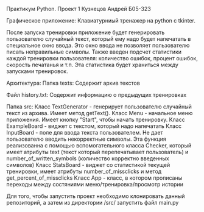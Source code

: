 Практикум Python. Проект 1
Кузнецов Андрей Б05-323 

Графическое приложение: Клавиатурниый тренажер на python с tkinter.

После запуска тренировки приложение будет генерировать пользователю случайный текст, который ему надо будет напечатать в специальное окно ввода.
Это окно ввода не позволяет пользователю писать неправильные символы. Также введен подсчет статистики каждой тренировки пользователя: количество ошибок, процент ошибок, скорость печатанья и т.п. Эта статистика будет храниться между запусками тренировок.


Архитектура:
Папка texts:
Содержит архив текстов

Файл history.txt: 
Содержит информацию о предыдущих тренировках
 
Папка src:
Класс TextGenerator - генерирует пользователю случайный текст из архива. Имеет метод getText().
Класс Menu - начальное меню приложения. Имеет кнопку "Start", чтобы начать тренировку.
Класс ExampleBoard - виджет с текстом, который надо напечатать
Класс InputBoard - поле для ввода текста пользователем. Не дает пользователю вводить некорректные символы. Эта функция реализованна с помощью вспомогательного класса Checker, который имеет атрибуты text (текст который перепечатывает пользователь) и number_of_written_symbols (количество корректно введенных символов)
Класс StatsBoard - виджет со статистикой текущей тренировки, имеет атрибуты number_of_missclicks и метод get_percent_of_missclicks
Класс App - класс, в котором прописаны переходы между состяниями меню/тренировка/просмотр истории

Для того, чтобы запустить проект необходимо клонировать данный репозиторий, а затем из директории /src/ запустить файл main.py


